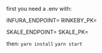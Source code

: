 first you need a .env with:

INFURA_ENDPOINT=<key>
RINKEBY_PK=<key>

SKALE_ENDPOINT=<key>
SKALE_PK=<key>


then:
`yarn install`
`yarn start`